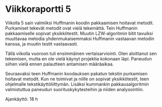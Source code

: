 # Viikkoraportti 5

Viikolla 5 sain valmiiksi Huffmanin koodin pakkaamisen hoitavat metodit. Purkamiset tekevät metodit ovat vielä tekemättä. Tein Huffmanin pakkaamiselle sopivat yksikkötestit. Muutin LZW-algoritmin bitit tavuiksi muuttavaa metodia yhdenmukaisemmaksi Huffmanin vastaavan metodin kanssa, ja muutin testit vastaavasti.   

Tällä viikolla vuoroon tuli ensimmäinen vertaisarviointi. Olen aloittanut sen tekemisen, mutta en ole vielä käynyt projektia kokonaan läpi. Paneudun siihen vielä ennen palautteen antamisen määräaikaa. 

Seuraavaksi teen Huffmanin koodauksen pakatun tekstin purkamisen hoitavat metodit. Kun ne toimivat ja niille on sopivat yksikkötestit, teen ohjelmalle tekstikäyttöliittymän. Lisäksi kummankin pakkausalgoritmin valmistuttua paneudun suorituskykytesteihin ja niiden analysointiin.

Ajankäyttö: 18 h
